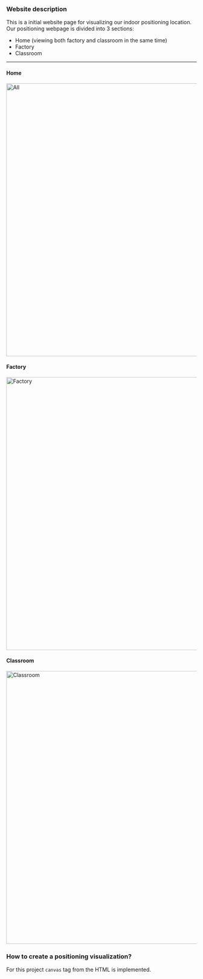 ### Website description

This is a initial website page for visualizing our indoor positioning location.
Our positioning webpage is divided into 3 sections: 
- Home (viewing both factory and classroom in the same time)
- Factory 
- Classroom 

---

#### Home
<img width="720" alt="All" caption="Positioning view for both classroom and factory" src="https://user-images.githubusercontent.com/53463236/129820330-c21179fc-a42e-4e8c-b8c4-82dcb9a8bb5e.png">

#### Factory
<img width="720" alt="Factory" src="https://user-images.githubusercontent.com/53463236/129821148-05389375-a2e6-4b1d-9438-bda40261d1d6.png">

#### Classroom
<img width="720" alt="Classroom" src="https://user-images.githubusercontent.com/53463236/129821166-bc12b8c4-cb07-4f1d-8331-ba30faeb37d9.png">

### How to create a positioning visualization?
For this project `canvas` tag from the HTML is implemented.

